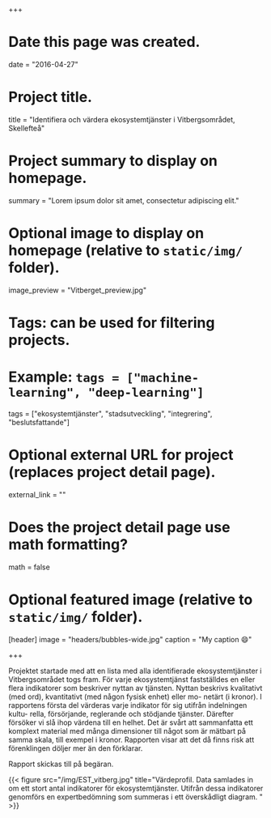 +++
# Date this page was created.
date = "2016-04-27"

# Project title.
title = "Identifiera och värdera ekosystemtjänster i Vitbergsområdet, Skellefteå"

# Project summary to display on homepage.
summary = "Lorem ipsum dolor sit amet, consectetur adipiscing elit."

# Optional image to display on homepage (relative to `static/img/` folder).
image_preview = "Vitberget_preview.jpg"

# Tags: can be used for filtering projects.
# Example: `tags = ["machine-learning", "deep-learning"]`
tags = ["ekosystemtjänster", "stadsutveckling", "integrering", "beslutsfattande"]

# Optional external URL for project (replaces project detail page).
external_link = ""

# Does the project detail page use math formatting?
math = false

# Optional featured image (relative to `static/img/` folder).
[header]
image = "headers/bubbles-wide.jpg"
caption = "My caption :smile:"

+++

Projektet startade med att en lista med alla identifierade ekosystemtjänster i Vitbergsområdet togs fram. För varje ekosystemtjänst fastställdes en eller flera indikatorer som beskriver nyttan av tjänsten. Nyttan beskrivs kvalitativt (med ord), kvantitativt (med någon fysisk enhet) eller mo- netärt (i kronor). I rapportens första del värderas varje indikator för sig utifrån indelningen kultu- rella, försörjande, reglerande och stödjande tjänster. Därefter försöker vi slå ihop värdena till en helhet. Det är svårt att sammanfatta ett komplext material med många dimensioner till något som är mätbart på samma skala, till exempel i kronor. Rapporten visar att det då finns risk att förenklingen döljer mer än den förklarar.

Rapport skickas till på begäran.

{{< figure src="/img/EST_vitberg.jpg" title="Värdeprofil. Data samlades in om ett stort antal indikatorer för ekosystemtjänster. Utifrån dessa indikatorer genomförs en expertbedömning som summeras i ett överskådligt diagram. " >}}
